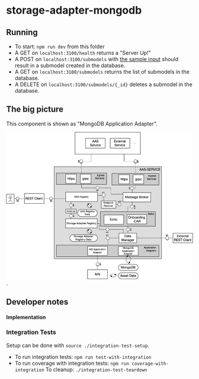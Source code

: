 # storage-adapter-mongodb

## Running

- To start: `npm run dev` from this folder
- A GET on `localhost:3100/health` returns a "Server Up!"
- A POST on `localhost:3100/submodels` with [the sample input](../../src/ts/cmd/storage-adapter-mongodb/opcua-submodel-instance.json) should result in a submodel created in the database.
- A GET on `localhost:3100/submodels` returns the list of submodels in the database.
- A DELETE on `localhost:3100/submodels/{_id}` deletes a submodel in the database.

## The big picture

This component is shown as "MongoDB Application Adapter".

![The big picture](../images/AAS_SERVICE_REVISED.png).


## Developer notes

#### Implementation

### Integration Tests

Setup can be done with `source ./integration-test-setup`.

- To run integration tests: `npm run test-with-integration`
- To run coverage with integration tests: `npm run coverage-with-integration`
  To cleanup: `./integration-test-teardown`

